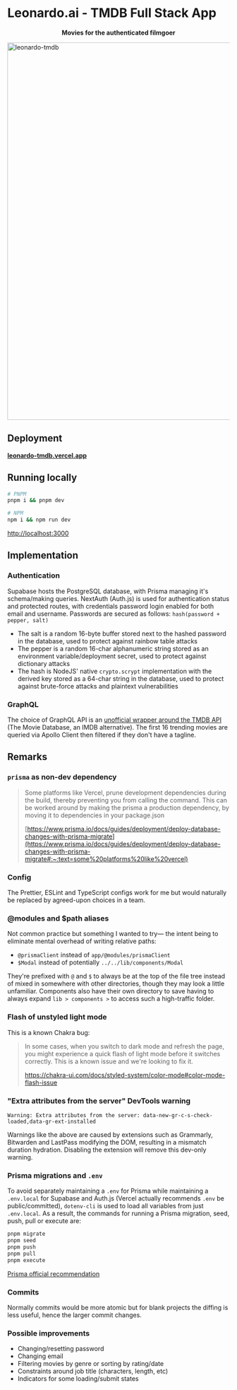 # Leonardo.ai - TMDB Full Stack App

<p align="center">
  <strong>Movies for the authenticated filmgoer</strong>
</p>

<img width="854" alt="leonardo-tmdb" src="https://github.com/ronvoluted/leonardo-tmdb/assets/5785323/b5670d7c-7d65-4343-9966-cd5c9d4b9df0">

## Deployment

**[leonardo-tmdb.vercel.app](https://leonardo-tmdb.vercel.app)**

## Running locally

```bash
# PNPM
pnpm i && pnpm dev
```

```bash
# NPM
npm i && npm run dev
```

[http://localhost:3000](http://localhost:3000)

## Implementation

### Authentication
Supabase hosts the PostgreSQL database, with Prisma managing it's schema/making queries. NextAuth (Auth.js) is used for authentication status and protected routes, with credentials password login enabled for both email and username. Passwords are secured as follows: `hash(password + pepper, salt)`

- The salt is a random 16-byte buffer stored next to the hashed password in the database, used to protect against rainbow table attacks
- The pepper is a random 16-char alphanumeric string stored as an environment variable/deployment secret, used to protect against dictionary attacks
- The hash is NodeJS' native `crypto.scrypt` implementation with the derived key stored as a 64-char string in the database, used to protect against brute-force attacks and plaintext vulnerabilities

### GraphQL

The choice of GraphQL API is an [unofficial wrapper around the TMDB API](https://github.com/nerdsupremacist/tmdb) (The Movie Database, an IMDB alternative). The first 16 trending movies are queried via Apollo Client then filtered if they don't have a tagline.

## Remarks

### `prisma` as non-dev dependency
> Some platforms like Vercel, prune development dependencies during the build, thereby preventing you from calling the command. This can be worked around by making the prisma a production dependency, by moving it to dependencies in your package.json
>
>[https://www.prisma.io/docs/guides/deployment/deploy-database-changes-with-prisma-migrate](https://www.prisma.io/docs/guides/deployment/deploy-database-changes-with-prisma-migrate#:~:text=some%20platforms%20like%20vercel)

### Config
The Prettier, ESLint and TypeScript configs work for me but would naturally be replaced by agreed-upon choices in a team.


### @modules and $path aliases
Not common practice but something I wanted to try— the intent being to eliminate mental overhead of writing relative paths:

- `@prismaClient` instead of `app/@modules/prismaClient`
- `$Modal` instead of potentially `../../lib/components/Modal`

They're prefixed with `@` and `$` to always be at the top of the file tree instead of mixed in somewhere with other directories, though they may look a little unfamiliar. Components also have their own directory to save having to always expand `lib > components >` to access such a high-traffic folder.

### Flash of unstyled light mode
This is a known Chakra bug:

> In some cases, when you switch to dark mode and refresh the page, you might experience a quick flash of light mode before it switches correctly.
> This is a known issue and we're looking to fix it.
>
> https://chakra-ui.com/docs/styled-system/color-mode#color-mode-flash-issue

### "Extra attributes from the server" DevTools warning
```Warning: Extra attributes from the server: data-new-gr-c-s-check-loaded,data-gr-ext-installed```

Warnings like the above are caused by extensions such as Grammarly, Bitwarden and LastPass modifying the DOM, resulting in a mismatch duration hydration. Disabling the extension will remove this dev-only warning.

### Prisma migrations and `.env`
To avoid separately maintaining a `.env` for Prisma while maintaining a `.env.local` for Supabase and Auth.js (Vercel actually recommends `.env` be public/committed), `dotenv-cli` is used to load all variables from just `.env.local`. As a result, the commands for running a Prisma migration, seed, push, pull or execute are:

```bash
pnpm migrate
pnpm seed
pnpm push
pnpm pull
pnpm execute
```

[Prisma official recommendation](https://www.prisma.io/docs/guides/development-environment/environment-variables/using-multiple-env-files#running-migrations-on-different-environments)


### Commits
Normally commits would be more atomic but for blank projects the diffing is less useful, hence the larger commit changes.

### Possible improvements

- Changing/resetting password
- Changing email
- Filtering movies by genre or sorting by rating/date
- Constraints around job title (characters, length, etc)
- Indicators for some loading/submit states

